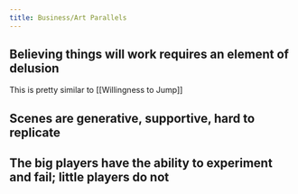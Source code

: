 ```yaml
---
title: Business/Art Parallels
---
```

## Believing things will work requires an element of delusion
This is pretty similar to [[Willingness to Jump]]
## Scenes are generative, supportive, hard to replicate
## The big players have the ability to experiment and fail; little players do not